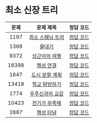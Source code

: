 # 최소 신장 트리

| 문제 | 문제 제목 | 정답 코드 |
| :--: | :--: | :--: |
| 1197 | [최소 스패닝 트리](https://www.acmicpc.net/problem/1197) | [정답 코드](1197.swift) |
| 1368 | [물대기](https://www.acmicpc.net/problem/1368) | [정답 코드](1368.swift) |
| 9372 | [상근이의 여행](https://www.acmicpc.net/problem/9372) | [정답 코드](9372.swift) |
| 16398 | [행성 연결](https://www.acmicpc.net/problem/16398) | [정답 코드](16398.swift) |
| 1647 | [도시 분할 계획](https://www.acmicpc.net/problem/1647) | [정답 코드](1647.swift) |
| 13418 | [학교 탐방하기](https://www.acmicpc.net/problem/13418) | [정답 코드](13418.swift) |
| 1774 | [우주신과의 교감](https://www.acmicpc.net/problem/1774) | [정답 코드](1774.swift) |
| 10423 | [전기가 부족해](https://www.acmicpc.net/problem/10423) | [정답 코드](10423.swift) |
| 2887 | [행성 터널](https://www.acmicpc.net/problem/2887) | [정답 코드](2887.swift) |
